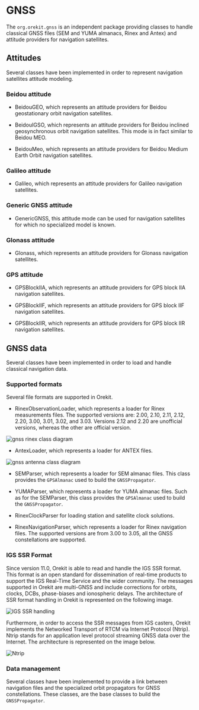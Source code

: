 <!--- Copyright 2002-2024 CS GROUP
  Licensed under the Apache License, Version 2.0 (the "License");
  you may not use this file except in compliance with the License.
  You may obtain a copy of the License at
  
    http://www.apache.org/licenses/LICENSE-2.0
  
  Unless required by applicable law or agreed to in writing, software
  distributed under the License is distributed on an "AS IS" BASIS,
  WITHOUT WARRANTIES OR CONDITIONS OF ANY KIND, either express or implied.
  See the License for the specific language governing permissions and
  limitations under the License.
-->

# GNSS

The `org.orekit.gnss` is an independent package providing classes to handle classical GNSS files
(SEM and YUMA almanacs, Rinex and Antex) and attitude providers for navigation satellites.

## Attitudes

Several classes have been implemented in order to represent navigation satellites attitude modeling.

### Beidou attitude

* BeidouGEO, which represents an attitude providers for Beidou geostationary
  orbit navigation satellites.

* BeidouIGSO, which represents an attitude providers for Beidou inclined
  geosynchronous orbit navigation satellites. This mode is in fact similar
  to Beidou MEO.

* BeidouMeo, which represents an attitude providers for Beidou
  Medium Earth Orbit navigation satellites.

### Galileo attitude

* Galileo, which represents an attitude providers for Galileo
  navigation satellites.

### Generic GNSS attitude

* GenericGNSS, this attitude mode can be used for navigation satellites for which
  no specialized model is known.

### Glonass attitude

* Glonass, which represents an attitude providers for Glonass
  navigation satellites.

### GPS attitude

* GPSBlockIIA, which represents an attitude providers for GPS block IIA
  navigation satellites.

* GPSBlockIIF, which represents an attitude providers for GPS block IIF
  navigation satellites.

* GPSBlockIIR, which represents an attitude providers for GPS block IIR
  navigation satellites.

## GNSS data

Several classes have been implemented in order to load and handle classical navigation data.

### Supported formats

Several file formats are supported in Orekit.

* RinexObservationLoader, which represents a loader for Rinex measurements files.
  The supported versions are: 2.00, 2.10, 2.11, 2.12, 2.20,  3.00, 3.01, 3.02, and 3.03.
  Versions 2.12 and 2.20 are unofficial versions, whereas the other are official version.

![gnss rinex class diagram](../images/design/gnss-rinex-class-diagram.png)

* AntexLoader, which represents a loader for ANTEX files.

![gnss antenna class diagram](../images/design/gnss-antenna-class-diagram.png)

* SEMParser, which represents a loader for SEM almanac files. This class provides
  the `GPSAlmanac` used to build the `GNSSPropagator`.

* YUMAParser, which represents a loader for YUMA almanac files. Such as for the SEMParser,
  this class provides the `GPSAlmanac` used to build the `GNSSPropagator`.

* RinexClockParser for loading station and satellite clock solutions.

* RinexNavigationParser, which represents a loader for Rinex navigation files.
  The supported versions are from 3.00 to 3.05, all the GNSS constellations are supported.

### IGS SSR Format

Since version 11.0, Orekit is able to read and handle the IGS SSR format. This format is
an open standard for dissemination of real-time products to support the IGS Real-Time
Service and the wider community. The messages supported in Orekit are multi-GNSS and
include corrections for orbits, clocks, DCBs, phase-biases and ionospheric delays. The
architecture of SSR format handling in Orekit is represented on the following image.

![IGS SSR handling](../images/design/metric-parser-class-diagram.png)

Furthermore, in order to access the SSR messages from IGS casters, Orekit implements the
Networked Transport of RTCM via Internet Protocol (Ntrip). Ntrip stands for an application
level protocol streaming GNSS data over the Internet. The architecture is represented on
the image below.

![Ntrip](../images/design/metric-ntrip-class-diagram.png)

### Data management

Several classes have been implemented to provide a link between navigation files
and the specialized orbit propagators for GNSS constellations. These classes,
are the base classes to build the `GNSSPropagator`.

